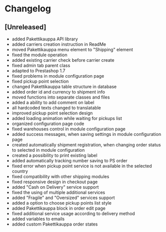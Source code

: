 # Changelog

## [Unreleased]
- added Pakettikauppa API library
- added carriers creation instruction in ReadMe
- moved Pakettikauppa menu element to "Shipping" element
- fixed the module operation
- added existing carrier check before carrier create
- fixed admin tab parent class
- adapted to Prestashop 1.7
- fixed problems in module configuration page
- fixed pickup point selection
- changed Pakettikauppa table structure in database
- added order id and currency to shipment info
- moved functions into separate classes and files
- added a ability to add comment on label
- all hardcoded texts changed to translatable
- improved pickup point selection design
- added loading animation while waiting for pickups list
- organized configuration page code
- fixed warehouses control in module configuration page
- added success messages, when saving settings in module configuration page
- created automatically shipment registration, when changing order status to selected in module configuration
- created a possibility to print existing label
- added automatically tracking number saving to PS order
- fixed error when pickup point service is not available in the selected country
- fixed compatibility with other shipping modules
- fixed responsive design in checkout page
- added "Cash on Delivery" service support
- fixed the using of multiple additional services
- added "Fragile" and "Oversized" services support
- added a option to choose pickup points list style
- added Pakettikauppa block in order edit page
- fixed additional service usage according to delivery method
- added variables to emails
- added custom Pakettikauppa order states

